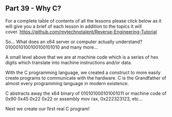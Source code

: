 ## Part 39 - Why C?

For a complete table of contents of all the lessons please click below as it will give you a brief of each lesson in addition to the topics it will cover.&nbsp;https://github.com/mytechnotalent/Reverse-Engineering-Tutorial

So... What does an x64 server or computer actually understand? 0100010100100100101010 and many more...

A small level above that we are at machine code which is a series of hex digits which translate into machine instructions and/or data.

With the C programming language, we created a construct to more easily create programs to communicate with the hardware. C is the Grandfather of almost every programming language in modern existence.

C abstracts away the x64 binary of 010101000101001011 or machine code of 0x90 0x45 0x22 0x22 or assembly mov rax, 0x222323123, etc...

Next we create our first real C program!